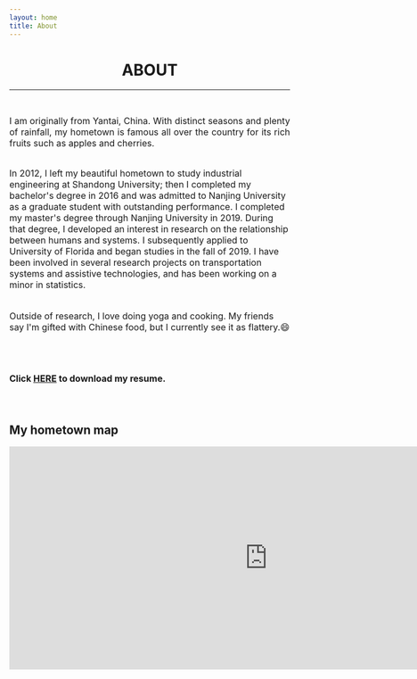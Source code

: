 ```yaml
---
layout: home
title: About
---
```


<h1 align="center">ABOUT</h1>
<!-- <div align='center'><font size='60'>Projects</font></div> -->

<!-- <div style="float:left;">Address: 401 Weil Hall, P.O. Box 116595, Gainesville, FL 32611</div>
<div style="float:right;">Email: liu.yunmei@ufl.edu</div> -->
---

<br/>
<!-- <iframe align='right' src="https://www.google.com/maps/embed?pb=!1m18!1m12!1m3!1d1917.0507049510024!2d-82.3480863788821!3d29.64777818694413!2m3!1f0!2f0!3f0!3m2!1i1024!2i768!4f13.1!3m3!1m2!1s0x88e8a3777075ec3b%3A0x789ebe902c24eba4!2z5bel5a2m6Zmi!5e0!3m2!1szh-CN!2sus!4v1659466177127!5m2!1szh-CN!2sus" height="300" style="border:0;" allowfullscreen="" loading="lazy" referrerpolicy="no-referrer-when-downgrade"></iframe> -->

<style>
img  {
  float: right;
  margin-left: 20px;
}
</style>


<!-- <h1 align="center">ABOUT</h1> -->
 <p style="text-align:justify; text-justify:inter-ideograph;">
<font size=3>
I am originally from Yantai, China. With distinct seasons and plenty of rainfall, my hometown is famous all over the country for its rich fruits such as apples and cherries. <br/><br/>
    
In 2012, I left my beautiful hometown to study industrial engineering at Shandong University; then I completed my bachelor's degree in 2016 and was admitted to Nanjing University as a graduate student with outstanding performance. I completed my master's degree through Nanjing University in 2019. During that degree, I developed an interest in research on the relationship between humans and systems. I subsequently applied to University of Florida and began studies in the fall of 2019. I have been involved in several research projects on transportation systems and assistive technologies, and has been working on a minor in statistics. <br/><br/>

<p>Outside of research, I love doing yoga and cooking. My friends say I'm gifted with Chinese food, but I currently see it as flattery.&#128516;</p>

<br/><br/>
           
<b>Click <a href="/assets/images/banners/CV_YL_0905.pdf" download="cv.pdf">HERE</a> to download my resume.</b><br/><br/><br/>
</font>
<h2 align="left">My hometown map</h2>
<!-- <img height='450' align="right" src="assets/images/banners/map.png"/>
 <p style="text-align:justify; text-justify:inter-ideograph;">
 </p> -->
 <iframe align='center' src="https://www.google.com/maps/embed?pb=!1m18!1m12!1m3!1d232810.75803524477!2d121.22286534798666!3d37.46605526992239!2m3!1f0!2f0!3f0!3m2!1i1024!2i768!4f13.1!3m3!1m2!1s0x35906384d74b95c5%3A0x4ec649d60d6074d5!2sYantai%2C%20Shandong%2C%20China!5e0!3m2!1sen!2sus!4v1662313195864!5m2!1sen!2sus" width="925" height="400" style="border:0;" allowfullscreen="" loading="lazy" referrerpolicy="no-referrer-when-downgrade"></iframe>









